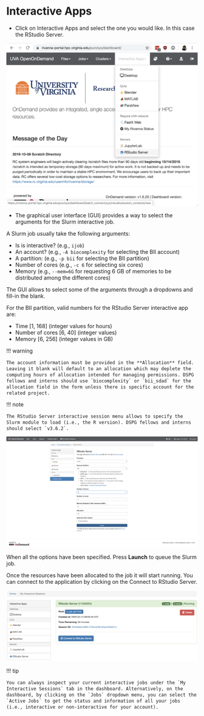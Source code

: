 # Interactive Apps

- Click on Interactive Apps and select the one you would like. In this case the RStudio Server.

![Select an Interactive App](https://raw.githubusercontent.com/uva-bi-sdad/DSPG-Manual/master/docs/assets/img/RStudioServer.png)

- The graphical user interface (GUI) provides a way to select the arguments for the Slurm interactive job.

A Slurm job usually take the following arguments:

  - Is is interactive? (e.g., `ijob`)
  - An account? (e.g., `-A biocomplexity` for selecting the BII account)
  - A partition: (e.g., `-p bii` for selecting the BII partition)
  - Number of cores (e.g., `-c 6` for selecting six cores)
  - Memory (e.g., `--mem=6G` for requesting 6 GB of memories to be distributed among the different cores)

The GUI allows to select some of the arguments through a dropdowns and fill-in the blank.

For the BII partition, valid numbers for the RStudio Server interactive app are:

- Time \[1, 168\] (integer values for hours)
- Number of cores \[6, 40\] (integer values)
- Memory \[6, 256\] (integer values in GB)

!!! warning

    The account information must be provided in the **Allocation** field. Leaving it blank will default to an allocation which may deplete the computing hours of allocation intended for managing permissions. DSPG fellows and interns should use `biocomplexity` or `bii_sdad` for the allocation field in the form unless there is specific account for the related project.

!!! note

    The RStudio Server interactive session menu allows to specify the Slurm module to load (i.e., the R version). DSPG fellows and interns should select `v3.6.2`.

![Interactive RStudio Server](https://raw.githubusercontent.com/uva-bi-sdad/DSPG-Manual/master/docs/assets/img/IJob.png)

When all the options have been specified. Press **Launch** to queue the Slurm job.

Once the resources have been allocated to the job it will start running. You can connect to the application by clicking on the Connect to RStudio Server.

![Interactive RStudio Server](https://raw.githubusercontent.com/uva-bi-sdad/DSPG-Manual/master/docs/assets/img/ConnectToApp.png)

!!! tip

    You can always inspect your current interactive jobs under the `My Interactive Sessions` tab in the dashboard. Alternatively, on the dashboard, by clicking on the `Jobs` dropdown menu, you can select the `Active Jobs` to get the status and information of all your jobs (i.e., interactive or non-interactive for your account).
